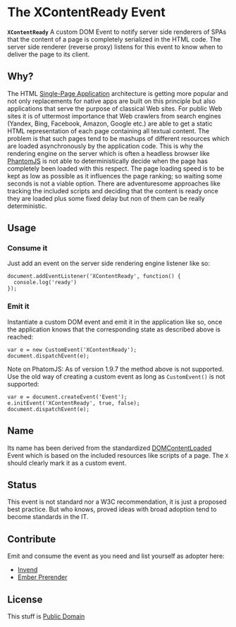 The XContentReady Event
=======================

**`XContentReady`** A custom DOM Event to notify server side renderers of SPAs that the content of a page is completely serialized in the HTML code. The server side renderer (reverse proxy) listens for this event to know when to deliver the page to its client.

Why?
----

The HTML [Single-Page Application](http://en.wikipedia.org/wiki/Single-page_application) architecture is getting more popular and not only replacements for native apps are built on this principle but also applications that serve the purpose of classical Web sites. For public Web sites it is of uttermost importance that Web crawlers from search engines (Yandex, Bing, Facebook, Amazon, Google etc.) are able to get a static HTML representation of each page containing all textual content. The problem is that such pages tend to be mashups of different resources which are loaded asynchronously by the application code. This is why the rendering engine on the server which is often a headless browser like [PhantomJS](http://phantomjs.org/) is not able to deterministically decide when the page has completely been loaded with this respect. The page loading speed is to be kept as low as possible as it influences the page ranking; so waiting some seconds is not a viable option.
There are adventuresome approaches like tracking the included scripts and deciding that the content is ready once they are loaded plus some fixed delay but non of them can be really deterministic.

Usage
-----

### Consume it

Just add an event on the server side rendering engine listener like so:

````
document.addEventListener('XContentReady', function() {
  console.log('ready')
});
````

### Emit it

Instantiate a custom DOM event and emit it in the application like so,
once the application knows that the corresponding state as described above is reached:

````
var e = new CustomEvent('XContentReady');
document.dispatchEvent(e);
````

Note on PhatomJS:
As of version 1.9.7 the method above is not supported. Use the old way of creating a custom event as long as `CustomEvent()` is not supported:

````
var e = document.createEvent('Event');
e.initEvent('XContentReady', true, false);
document.dispatchEvent(e);
````

Name
----

Its name has been derived from the standardized [DOMContentLoaded](https://developer.mozilla.org/en-US/docs/Web/Reference/Events/DOMContentLoaded) Event which is based on the included resources like scripts of a page. The `X` should clearly mark it as a custom event.

Status
------

This event is not standard nor a W3C recommendation, it is just a proposed best practice.
But who knows, proved ideas with broad adoption tend to become standards in the IT.

Contribute
----------

Emit and consume the event as you need and list yourself as adopter here:

- [Invend](www.invend.eu)
- [Ember Prerender](https://github.com/zipfworks/ember-prerender)

License
-------

This stuff is [Public Domain](http://wiki.creativecommons.org/CC0)

